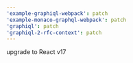 ```yaml
---
'example-graphiql-webpack': patch
'example-monaco-graphql-webpack': patch
'graphiql': patch
'graphiql-2-rfc-context': patch
---
```


upgrade to React v17
